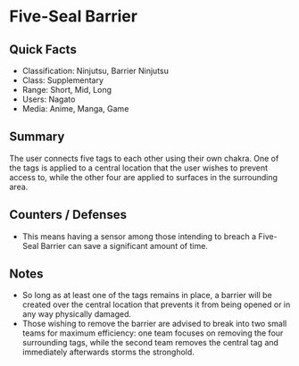 # Five-Seal Barrier

## Quick Facts
- Classification: Ninjutsu, Barrier Ninjutsu
- Class: Supplementary
- Range: Short, Mid, Long
- Users: Nagato
- Media: Anime, Manga, Game

## Summary
The user connects five tags to each other using their own chakra. One of the tags is applied to a central location that the user wishes to prevent access to, while the other four are applied to surfaces in the surrounding area.

## Counters / Defenses
- This means having a sensor among those intending to breach a Five-Seal Barrier can save a significant amount of time.

## Notes
- So long as at least one of the tags remains in place, a barrier will be created over the central location that prevents it from being opened or in any way physically damaged.
- Those wishing to remove the barrier are advised to break into two small teams for maximum efficiency: one team focuses on removing the four surrounding tags, while the second team removes the central tag and immediately afterwards storms the stronghold.
